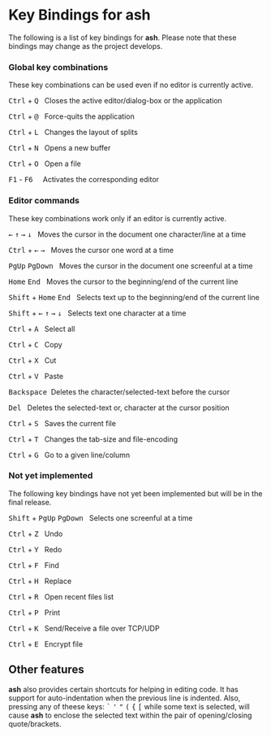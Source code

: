 # Key Bindings for ash

The following is a list of key bindings for **ash**. Please note that these bindings may change as the project develops.

### Global key combinations

These key combinations can be used even if no editor is currently active.

<kbd>Ctrl</kbd> + <kbd>Q</kbd> &nbsp;&nbsp;Closes the active editor/dialog-box or the application

<kbd>Ctrl</kbd> + <kbd>@</kbd> &nbsp;&nbsp;Force-quits the application

<kbd>Ctrl</kbd> + <kbd>L</kbd> &nbsp;&nbsp;Changes the layout of splits

<kbd>Ctrl</kbd> + <kbd>N</kbd> &nbsp;&nbsp;Opens a new buffer

<kbd>Ctrl</kbd> + <kbd>O</kbd> &nbsp;&nbsp;Open a file

<kbd>F1</kbd> - <kbd>F6</kbd> &nbsp;&nbsp;&nbsp;&nbsp;Activates the corresponding editor

### Editor commands

These key combinations work only if an editor is currently active.

<kbd>&#8592;</kbd> <kbd>&#8593;</kbd> <kbd>&#8594;</kbd> <kbd>&#8595;</kbd> &nbsp;&nbsp;Moves the cursor in the document one character/line at a time

<kbd>Ctrl</kbd> + <kbd>&#8592;</kbd> <kbd>&#8594;</kbd> &nbsp;&nbsp;Moves the cursor one word at a time

<kbd>PgUp</kbd> <kbd>PgDown</kbd> &nbsp;&nbsp;Moves the cursor in the document one screenful at a time

<kbd>Home</kbd> <kbd>End</kbd> &nbsp;&nbsp;Moves the cursor to the beginning/end of the current line

<kbd>Shift</kbd> + <kbd>Home</kbd> <kbd>End</kbd> &nbsp;&nbsp;Selects text up to the beginning/end of the current line

<kbd>Shift</kbd> + <kbd>&#8592;</kbd> <kbd>&#8593;</kbd> <kbd>&#8594;</kbd> <kbd>&#8595;</kbd> &nbsp;&nbsp;Selects text one character at a time

<kbd>Ctrl</kbd> + <kbd>A</kbd> &nbsp;&nbsp;Select all

<kbd>Ctrl</kbd> + <kbd>C</kbd> &nbsp;&nbsp;Copy

<kbd>Ctrl</kbd> + <kbd>X</kbd> &nbsp;&nbsp;Cut

<kbd>Ctrl</kbd> + <kbd>V</kbd> &nbsp;&nbsp;Paste

<kbd>Backspace</kbd>&nbsp;&nbsp;Deletes the character/selected-text before the cursor

<kbd>Del</kbd> &nbsp;&nbsp;Deletes the selected-text or, character at the cursor position

<kbd>Ctrl</kbd> + <kbd>S</kbd> &nbsp;&nbsp;Saves the current file

<kbd>Ctrl</kbd> + <kbd>T</kbd> &nbsp;&nbsp;Changes the tab-size and file-encoding

<kbd>Ctrl</kbd> + <kbd>G</kbd> &nbsp;&nbsp;Go to a given line/column

### Not yet implemented

The following key bindings have not yet been implemented but will be in the final release.

<kbd>Shift</kbd> + <kbd>PgUp</kbd> <kbd>PgDown</kbd> &nbsp;&nbsp;Selects one screenful at a time

<kbd>Ctrl</kbd> + <kbd>Z</kbd> &nbsp;&nbsp;Undo

<kbd>Ctrl</kbd> + <kbd>Y</kbd> &nbsp;&nbsp;Redo

<kbd>Ctrl</kbd> + <kbd>F</kbd> &nbsp;&nbsp;Find

<kbd>Ctrl</kbd> + <kbd>H</kbd> &nbsp;&nbsp;Replace

<kbd>Ctrl</kbd> + <kbd>R</kbd> &nbsp;&nbsp;Open recent files list

<kbd>Ctrl</kbd> + <kbd>P</kbd> &nbsp;&nbsp;Print

<kbd>Ctrl</kbd> + <kbd>K</kbd> &nbsp;&nbsp;Send/Receive a file over TCP/UDP

<kbd>Ctrl</kbd> + <kbd>E</kbd> &nbsp;&nbsp;Encrypt file

## Other features

**ash** also provides certain shortcuts for helping in editing code. It has support for auto-indentation when the previous line is indented. Also, pressing any of theese keys: <kbd>\`</kbd> <kbd>\'</kbd> <kbd>\"</kbd> <kbd>\(</kbd> <kbd>\{</kbd> <kbd>\[</kbd> while some text is selected, will cause **ash** to enclose the selected text within the pair of opening/closing quote/brackets.